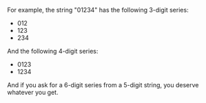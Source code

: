 For example, the string "01234" has the following 3-digit series:

* 012
* 123
* 234

And the following 4-digit series:

* 0123
* 1234

And if you ask for a 6-digit series from a 5-digit string,
you deserve whatever you get.
